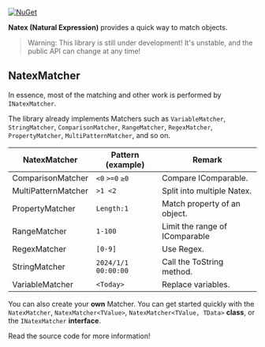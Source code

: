 [![NuGet](https://img.shields.io/nuget/v/Asjc.Natex)](https://www.nuget.org/packages/Asjc.Natex/)

**Natex (Natural Expression)** provides a quick way to match objects.

> Warning: This library is still under development! It's unstable, and the public API can change at any time!

## NatexMatcher

In essence, most of the matching and other work is performed by `INatexMatcher`.

The library already implements Matchers such as `VariableMatcher`, `StringMatcher`, `ComparisonMatcher`, `RangeMatcher`, `RegexMatcher`, `PropertyMatcher`, `MultiPatternMatcher`, and so on.

| NatexMatcher        | Pattern (example)   | Remark                         |
| ------------------- | ------------------- | ------------------------------ |
| ComparisonMatcher   | `<0` `>=0` `≥0`     | Compare IComparable.           |
| MultiPatternMatcher | `>1 <2`             | Split into multiple Natex.     |
| PropertyMatcher     | `Length:1`          | Match property of an object.   |
| RangeMatcher        | `1-100`             | Limit the range of IComparable |
| RegexMatcher        | `[0-9]`             | Use Regex.                     |
| StringMatcher       | `2024/1/1 00:00:00` | Call the ToString method.      |
| VariableMatcher     | `<Today>`           | Replace variables.             |

You can also create your **own** Matcher. You can get started quickly with the `NatexMatcher`, `NatexMatcher<TValue>`, `NatexMatcher<TValue, TData>` **class**, or the `INatexMatcher` **interface**.

Read the source code for more information!

